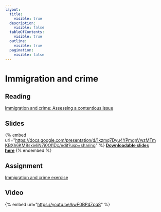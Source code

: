 ```yaml
---
layout:
  title:
    visible: true
  description:
    visible: false
  tableOfContents:
    visible: true
  outline:
    visible: true
  pagination:
    visible: false
---
```


# Immigration and crime

## Reading

[Immigration and crime: Assessing a contentious issue](https://drive.google.com/file/d/1nACPt4hdR3DQJ7doWF4RtSYwUupqWVK2/view?usp=sharing)

## Slides

{% embed url="https://docs.google.com/presentation/d/1kzmq7Dyu4YPmgnVwzMTmKBXh6KM8sxivIiN7i0Ol1Dc/edit?usp=sharing" %}
[**Downloadable slides here**](https://docs.google.com/presentation/d/1kzmq7Dyu4YPmgnVwzMTmKBXh6KM8sxivIiN7i0Ol1Dc/edit?usp=sharing)
{% endembed %}

## Assignment

[Immigration and crime exercise](https://docs.google.com/document/d/1Otw1uyZ0bkzCiRauDwh9EzZ01LzLuOzhW5Dfrfapy4M?authuser=ttezcan%40csumb.edu\&usp=drive\_fs)

## Video

{% embed url="https://youtu.be/kwF0BP4Zpq8" %}
